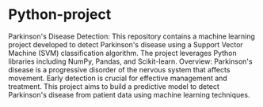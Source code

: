 # Python-project
Parkinson's Disease Detection:
This repository contains a machine learning project developed to detect Parkinson's disease using a Support Vector Machine (SVM) classification algorithm. The project leverages Python libraries including NumPy, Pandas, and Scikit-learn.
Overview:
Parkinson's disease is a progressive disorder of the nervous system that affects movement. Early detection is crucial for effective management and treatment. This project aims to build a predictive model to detect Parkinson's disease from patient data using machine learning techniques.
